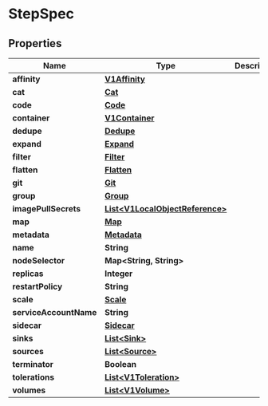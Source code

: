 

# StepSpec

## Properties

Name | Type | Description | Notes
------------ | ------------- | ------------- | -------------
**affinity** | [**V1Affinity**](V1Affinity.md) |  |  [optional]
**cat** | [**Cat**](Cat.md) |  |  [optional]
**code** | [**Code**](Code.md) |  |  [optional]
**container** | [**V1Container**](V1Container.md) |  |  [optional]
**dedupe** | [**Dedupe**](Dedupe.md) |  |  [optional]
**expand** | [**Expand**](Expand.md) |  |  [optional]
**filter** | [**Filter**](Filter.md) |  |  [optional]
**flatten** | [**Flatten**](Flatten.md) |  |  [optional]
**git** | [**Git**](Git.md) |  |  [optional]
**group** | [**Group**](Group.md) |  |  [optional]
**imagePullSecrets** | [**List&lt;V1LocalObjectReference&gt;**](V1LocalObjectReference.md) |  |  [optional]
**map** | [**Map**](Map.md) |  |  [optional]
**metadata** | [**Metadata**](Metadata.md) |  |  [optional]
**name** | **String** |  |  [optional]
**nodeSelector** | **Map&lt;String, String&gt;** |  |  [optional]
**replicas** | **Integer** |  |  [optional]
**restartPolicy** | **String** |  |  [optional]
**scale** | [**Scale**](Scale.md) |  |  [optional]
**serviceAccountName** | **String** |  |  [optional]
**sidecar** | [**Sidecar**](Sidecar.md) |  |  [optional]
**sinks** | [**List&lt;Sink&gt;**](Sink.md) |  |  [optional]
**sources** | [**List&lt;Source&gt;**](Source.md) |  |  [optional]
**terminator** | **Boolean** |  |  [optional]
**tolerations** | [**List&lt;V1Toleration&gt;**](V1Toleration.md) |  |  [optional]
**volumes** | [**List&lt;V1Volume&gt;**](V1Volume.md) |  |  [optional]



